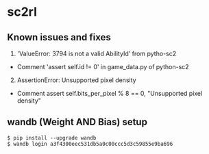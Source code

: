 # sc2rl

## Known issues and fixes
1. 'ValueError: 3794 is not a valid AbilityId' from pytho-sc2
- Comment 'assert self.id != 0' in game_data.py of python-sc2
2. AssertionError: Unsupported pixel density
- Comment assert self.bits_per_pixel % 8 == 0, "Unsupported pixel density"

## wandb (Weight AND Bias) setup 
```
$ pip install --upgrade wandb
$ wandb login a3f4300eec531db5a0c00ccc5d3c59855e9ba696
```